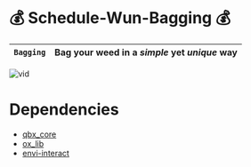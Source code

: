 
# 💰 Schedule-Wun-Bagging 💰

| `Bagging` 		|  Bag your weed in a *simple* yet *unique* way  |
| --------------------- | ------------------------------------- |




![vid](https://i.imgur.com/4NsbM2p.gif)




# Dependencies
- [qbx_core](https://github.com/Qbox-project/qbx_core) 
- [ox_lib](https://github.com/overextended/ox_lib)
- [envi-interact](https://github.com/Envi-Scripts/envi-interact) 
